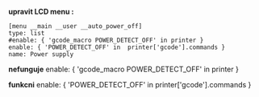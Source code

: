 **upravit LCD menu :**

```
[menu __main __user __auto_power_off]
type: list
#enable: { 'gcode_macro POWER_DETECT_OFF' in printer }
enable: { 'POWER_DETECT_OFF' in  printer['gcode'].commands }
name: Power supply  
```

 **nefunguje**
 enable: { 'gcode_macro POWER_DETECT_OFF' in printer }

**funkcni**
enable: { 'POWER_DETECT_OFF' in  printer['gcode'].commands }
